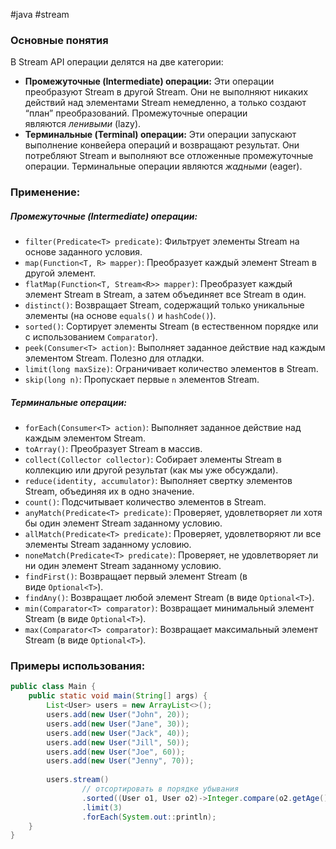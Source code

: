 #java #stream 
### Основные понятия

В Stream API операции делятся на две категории:

- **Промежуточные (Intermediate) операции:** Эти операции преобразуют Stream в другой Stream. Они не выполняют никаких действий над элементами Stream немедленно, а только создают “план” преобразований. Промежуточные операции являются _ленивыми_ (lazy).
- **Терминальные (Terminal) операции:** Эти операции запускают выполнение конвейера операций и возвращают результат. Они потребляют Stream и выполняют все отложенные промежуточные операции. Терминальные операции являются _жадными_ (eager).
### Применение:

##### Промежуточные (Intermediate) операции:
- `filter(Predicate<T> predicate)`: Фильтрует элементы Stream на основе заданного условия.
- `map(Function<T, R> mapper)`: Преобразует каждый элемент Stream в другой элемент.
- `flatMap(Function<T, Stream<R>> mapper)`: Преобразует каждый элемент Stream в Stream, а затем объединяет все Stream в один.
- `distinct()`: Возвращает Stream, содержащий только уникальные элементы (на основе `equals()` и `hashCode()`).
- `sorted()`: Сортирует элементы Stream (в естественном порядке или с использованием `Comparator`).
- `peek(Consumer<T> action)`: Выполняет заданное действие над каждым элементом Stream. Полезно для отладки.
- `limit(long maxSize)`: Ограничивает количество элементов в Stream.
- `skip(long n)`: Пропускает первые `n` элементов Stream.

##### Терминальные операции:
- `forEach(Consumer<T> action)`: Выполняет заданное действие над каждым элементом Stream.
- `toArray()`: Преобразует Stream в массив.
- `collect(Collector collector)`: Собирает элементы Stream в коллекцию или другой результат (как мы уже обсуждали).
- `reduce(identity, accumulator)`: Выполняет свертку элементов Stream, объединяя их в одно значение.
- `count()`: Подсчитывает количество элементов в Stream.
- `anyMatch(Predicate<T> predicate)`: Проверяет, удовлетворяет ли хотя бы один элемент Stream заданному условию.
- `allMatch(Predicate<T> predicate)`: Проверяет, удовлетворяют ли все элементы Stream заданному условию.
- `noneMatch(Predicate<T> predicate)`: Проверяет, не удовлетворяет ли ни один элемент Stream заданному условию.
- `findFirst()`: Возвращает первый элемент Stream (в виде `Optional<T>`).
- `findAny()`: Возвращает любой элемент Stream (в виде `Optional<T>`).
- `min(Comparator<T> comparator)`: Возвращает минимальный элемент Stream (в виде `Optional<T>`).
- `max(Comparator<T> comparator)`: Возвращает максимальный элемент Stream (в виде `Optional<T>`).
### Примеры использования:

```java
public class Main {  
    public static void main(String[] args) {  
        List<User> users = new ArrayList<>();  
        users.add(new User("John", 20));  
        users.add(new User("Jane", 30));  
        users.add(new User("Jack", 40));  
        users.add(new User("Jill", 50));  
        users.add(new User("Joe", 60));  
        users.add(new User("Jenny", 70));  
  
        users.stream()  
                // отсортировать в порядке убывания  
                .sorted((User o1, User o2)->Integer.compare(o2.getAge(), o1.getAge()))  
                .limit(3)  
                .forEach(System.out::println);           
    }  
}
```

